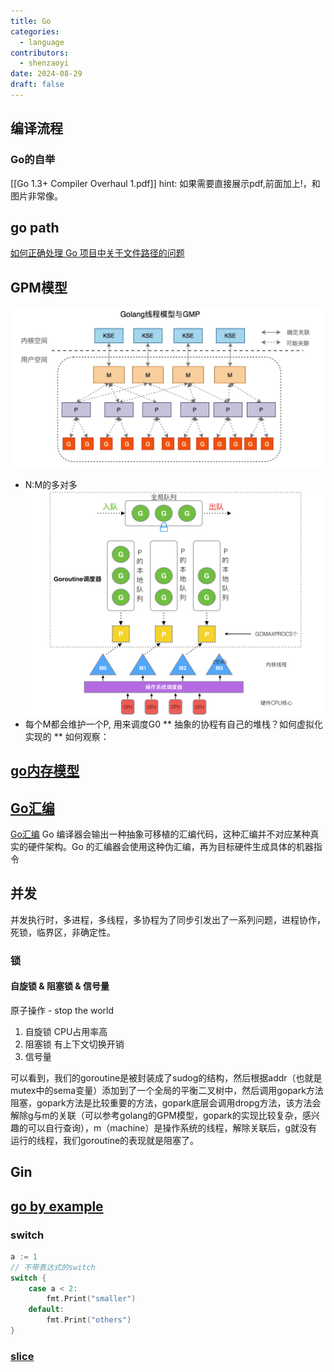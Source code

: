 ```yaml
---
title: Go
categories:
  - language
contributors:
  - shenzaoyi
date: 2024-08-29
draft: false
---
```

## 编译流程
### Go的自举
[[Go 1.3+ Compiler Overhaul 1.pdf]]
hint: 如果需要直接展示pdf,前面加上!，和图片非常像。

## go path
[如何正确处理 Go 项目中关于文件路径的问题](https://www.poloxue.com/posts/2024-02-23-get-filepath-in-golang/)
## GPM模型
![image.png](https://raw.githubusercontent.com/shenzaoyi/phot0_bed/main/img_windows20240927083112.png)
- N:M的多对多
![image.png](https://raw.githubusercontent.com/shenzaoyi/phot0_bed/main/img_windows20240927083808.png)
- 每个M都会维护一个P, 用来调度G0 
**  抽象的协程有自己的堆栈？如何虚拟化实现的 **
如何观察：

## [go内存模型](https://liupzmin.com/2022/04/26/theory/stack-insight-03/)
## [Go汇编](https://go.cyub.vip/go-assembly/)
[Go汇编](https://github.com/go-internals-cn/go-internals/blob/master/chapter1_assembly_primer/README.md)
Go 编译器会输出一种抽象可移植的汇编代码，这种汇编并不对应某种真实的硬件架构。Go 的汇编器会使用这种伪汇编，再为目标硬件生成具体的机器指令
## 并发
并发执行时，多进程，多线程，多协程为了同步引发出了一系列问题，进程协作，死锁，临界区，非确定性。
### 锁
#### 自旋锁 & 阻塞锁 & 信号量
原子操作 - stop the world
1. 自旋锁 CPU占用率高
2. 阻塞锁 有上下文切换开销
3. 信号量  

可以看到，我们的goroutine是被封装成了sudog的结构，然后根据addr（也就是mutex中的sema变量）添加到了一个全局的平衡二叉树中，然后调用gopark方法阻塞，gopark方法是比较重要的方法，gopark底层会调用dropg方法，该方法会解除g与m的关联（可以参考golang的GPM模型，gopark的实现比较复杂，感兴趣的可以自行查询），m（machine）是操作系统的线程，解除关联后，g就没有运行的线程，我们goroutine的表现就是阻塞了。


## Gin

## [go by example](https://gobyexample-cn.github.io/)
### switch
```go
a := 1
// 不带表达式的switch
switch {
	case a < 2:
		fmt.Print("smaller") 
	default:
		fmt.Print("others")
}
```
### [slice](https://go.dev/blog/slices-intro)
